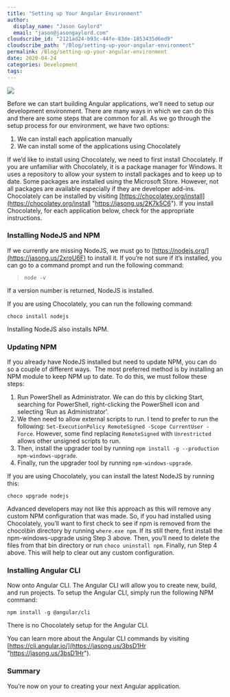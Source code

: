 ```yaml
---
title: "Setting up Your Angular Environment"
author: 
  display_name: "Jason Gaylord"
  email: "jason@jasongaylord.com"
cloudscribe_id: "2121ad24-b93c-44fe-83de-1853435d6ed9"
cloudscribe_path: "/Blog/setting-up-your-angular-environment"
permalink: /Blog/setting-up-your-angular-environment
date: 2020-04-24
categories: Development
tags: 
---
```


![](https://cdn.jasongaylord.com/images/2020/04/24/angular.jpg)

Before we can start building Angular applications, we’ll need to setup our development environment. There are many ways in which we can do this and there are some steps that are common for all. As we go through the setup process for our environment, we have two options:

1.  We can install each application manually
2.  We can install some of the applications using Chocolately

 If we’d like to install using Chocolately, we need to first install Chocolately. If you are unfamiliar with Chocolately, it is a package manager for Windows. It uses a repository to allow your system to install packages and to keep up to date. Some packages are installed using the Microsoft Store. However, not all packages are available especially if they are developer add-ins. Chocolately can be installed by visiting [https://chocolatey.org/install](https://chocolatey.org/install "https://jasong.us/2K7k5C6"). If you install Chocolately, for each application below, check for the appropriate instructions.

### Installing NodeJS and NPM

If we currently are missing NodeJS, we must go to [https://nodejs.org/](https://jasong.us/2xroU6F) to install it. If you’re not sure if it’s installed, you can go to a command prompt and run the following command:

> `node -v`

If a version number is returned, NodeJS is installed.

If you are using Chocolately, you can run the following command:

`choco install nodejs`

Installing NodeJS also installs NPM. 

### Updating NPM

If you already have NodeJS installed but need to update NPM, you can do so a couple of different ways.  The most preferred method is by installing an NPM module to keep NPM up to date. To do this, we must follow these steps:

1.  Run PowerShell as Administrator. We can do this by clicking Start, searching for PowerShell, right-clicking the PowerShell icon and selecting 'Run as Administrator'.
2.  We then need to allow external scripts to run. I tend to prefer to run the following: `Set-ExecutionPolicy RemoteSigned -Scope CurrentUser -Force`. However, some find replacing `RemoteSigned` with `Unrestricted` allows other unsigned scripts to run.
3.  Then, install the upgrader tool by running `npm install -g --production npm-windows-upgrade`.
4.  Finally, run the upgrader tool by running `npm-windows-upgrade`.

If you are using Chocolately, you can install the latest NodeJS by running this:

`choco upgrade nodejs`

Advanced developers may not like this approach as this will remove any custom NPM configuration that was made. So, if you had installed using Chocolately, you’ll want to first check to see if npm is removed from the choco\bin directory by running `where.exe npm`. If its still there, first install the npm-windows-upgrade using Step 3 above. Then, you’ll need to delete the files from that bin directory or run `choco uninstall npm`. Finally, run Step 4 above. This will help to clear out any custom configuration.

### Installing Angular CLI

Now onto Angular CLI. The Angular CLI will allow you to create new, build, and run projects. To setup the Angular CLI, simply run the following NPM command:

`npm install -g @angular/cli`

There is no Chocolately setup for the Angular CLI.

You can learn more about the Angular CLI commands by visiting [https://cli.angular.io/](https://jasong.us/3bsD1Hr "https://jasong.us/3bsD1Hr").

### Summary

You’re now on your to creating your next Angular application.
